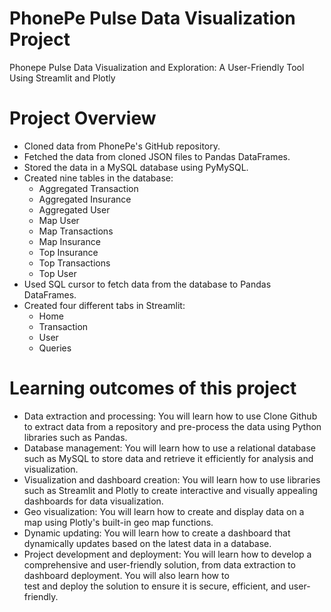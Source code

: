 # PhonePe Pulse Data Visualization Project
Phonepe Pulse Data Visualization and Exploration: A User-Friendly Tool Using Streamlit and Plotly

# Project Overview
* Cloned data from PhonePe's GitHub repository.
* Fetched the data from cloned JSON files to Pandas DataFrames.
* Stored the data in a MySQL database using PyMySQL.
* Created nine tables in the database:
    * Aggregated Transaction
    * Aggregated Insurance
    * Aggregated User
    * Map User
    * Map Transactions
    * Map Insurance
    * Top Insurance
    * Top Transactions
    * Top User
* Used SQL cursor to fetch data from the database to Pandas DataFrames.
* Created four different tabs in Streamlit:
    * Home
    * Transaction
    * User
    * Queries
# Learning outcomes of this project
* Data extraction and processing: You will learn how to use Clone Github to extract data from a repository and pre-process the data using Python libraries such as Pandas.
* Database management: You will learn how to use a relational database such as MySQL to store data and retrieve it efficiently for analysis and visualization.
* Visualization and dashboard creation: You will learn how to use libraries such as Streamlit and Plotly to create interactive and visually appealing dashboards for data visualization.
* Geo visualization: You will learn how to create and display data on a map using Plotly's built-in geo map functions.
* Dynamic updating: You will learn how to create a dashboard that dynamically updates based on the latest data in a database.
* Project development and deployment: You will learn how to develop a comprehensive and user-friendly solution, from data extraction to dashboard deployment. You will also learn how to   
  test and deploy the solution to ensure it is secure, efficient, and user-friendly.
